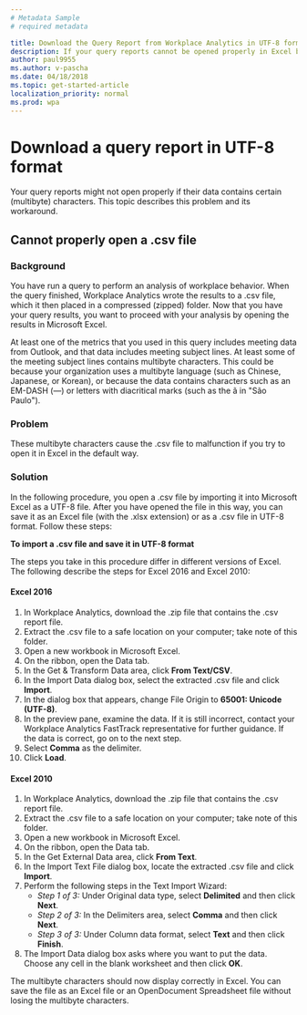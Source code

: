 ```yaml
---
# Metadata Sample
# required metadata

title: Download the Query Report from Workplace Analytics in UTF-8 format
description: If your query reports cannot be opened properly in Excel because they contain multi-byte characters, follow these steps to work around the problem.   
author: paul9955
ms.author: v-pascha
ms.date: 04/18/2018
ms.topic: get-started-article
localization_priority: normal 
ms.prod: wpa
---
```


# Download a query report in UTF-8 format

Your query reports might not open properly if their data contains certain (multibyte) characters. This topic describes this problem and its workaround.

## Cannot properly open a .csv file

### Background

You have run a query to perform an analysis of workplace behavior. When the query finished, Workplace Analytics wrote the results to a .csv file, which it then placed in a compressed (zipped) folder. Now that you have your query results, you want to proceed with your analysis by opening the results in Microsoft Excel. 

At least one of the metrics that you used in this query includes meeting data from Outlook, and that data includes meeting subject lines. At least some of the meeting subject lines contains multibyte characters. This could be because your organization uses a multibyte language (such as Chinese, Japanese, or Korean), or because the data contains characters such as an EM-DASH (—) or letters with diacritical marks (such as the ã in "São Paulo").

### Problem
These multibyte characters cause the .csv file to malfunction if you try to open it in Excel in the default way. 

### Solution
In the following procedure, you open a .csv file by importing it into Microsoft Excel as a UTF-8 file. After you have opened the file in this way, you can save it as an Excel file (with the .xlsx extension) or as a .csv file in UTF-8 format. Follow these steps:

**To import a .csv file and save it in UTF-8 format**

The steps you take in this procedure differ in different versions of Excel. The following describe the steps for Excel 2016 and Excel 2010: 

#### Excel 2016

1. In Workplace Analytics, download the .zip file that contains the .csv report file. 
2. Extract the .csv file to a safe location on your computer; take note of this folder.
3. Open a new workbook in Microsoft Excel.
4. On the ribbon, open the Data tab.
5. In the Get & Transform Data area, click **From Text/CSV**.
6. In the Import Data dialog box, select the extracted .csv file and click **Import**.
7. In the dialog box that appears, change File Origin to **65001: Unicode (UTF-8)**. 
8. In the preview pane, examine the data. If it is still incorrect, contact your Workplace Analytics FastTrack representative for further guidance. If the data is correct, go on to the next step.
9. Select **Comma** as the delimiter.
10. Click **Load**. 

#### Excel 2010

1. In Workplace Analytics, download the .zip file that contains the .csv report file.
2. Extract the .csv file to a safe location on your computer; take note of this folder. 
3. Open a new workbook in Microsoft Excel.
4. On the ribbon, open the Data tab.
5. In the Get External Data area, click **From Text**.
6. In the Import Text File dialog box, locate the extracted .csv file and click **Import**. 
7. Perform the following steps in the Text Import Wizard: 
   * *Step 1 of 3:* Under Original data type, select **Delimited** and then click **Next**. 
   * *Step 2 of 3:* In the Delimiters area, select **Comma** and then click **Next**.
   * *Step 3 of 3:* Under Column data format, select **Text** and then click **Finish**. 
8. The Import Data dialog box asks where you want to put the data. Choose any cell in the blank worksheet and then click **OK**. 

The multibyte characters should now display correctly in Excel. You can save the file as an Excel file or an OpenDocument Spreadsheet file without losing the multibyte characters.
